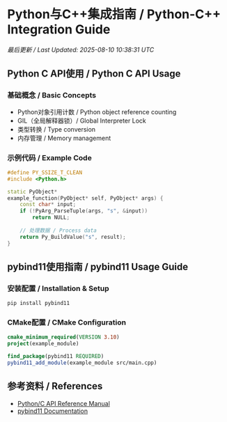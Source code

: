 # Python与C++集成指南 / Python-C++ Integration Guide

*最后更新 / Last Updated: 2025-08-10 10:38:31 UTC*

## Python C API使用 / Python C API Usage

### 基础概念 / Basic Concepts
- Python对象引用计数 / Python object reference counting
- GIL（全局解释器锁）/ Global Interpreter Lock
- 类型转换 / Type conversion
- 内存管理 / Memory management

### 示例代码 / Example Code
```cpp
#define PY_SSIZE_T_CLEAN
#include <Python.h>

static PyObject* 
example_function(PyObject* self, PyObject* args) {
    const char* input;
    if (!PyArg_ParseTuple(args, "s", &input))
        return NULL;
    
    // 处理数据 / Process data
    return Py_BuildValue("s", result);
}
```

## pybind11使用指南 / pybind11 Usage Guide

### 安装配置 / Installation & Setup
```bash
pip install pybind11
```

### CMake配置 / CMake Configuration
```cmake
cmake_minimum_required(VERSION 3.10)
project(example_module)

find_package(pybind11 REQUIRED)
pybind11_add_module(example_module src/main.cpp)
```

## 参考资料 / References
- [Python/C API Reference Manual](https://docs.python.org/3/c-api/)
- [pybind11 Documentation](https://pybind11.readthedocs.io/)